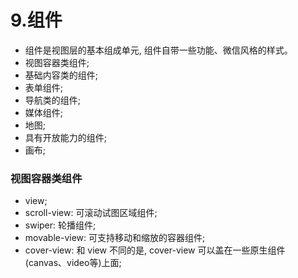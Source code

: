 # 9.组件
- 组件是视图层的基本组成单元, 组件自带一些功能、微信风格的样式。
- 视图容器类组件;
- 基础内容类的组件;
- 表单组件;
- 导航类的组件;
- 媒体组件;
- 地图;
- 具有开放能力的组件;
- 画布;

### 视图容器类组件
- view;
- scroll-view: 可滚动试图区域组件;
- swiper: 轮播组件;
- movable-view: 可支持移动和缩放的容器组件;
- cover-view: 和 view 不同的是, cover-view 可以盖在一些原生组件(canvas、video等)上面;